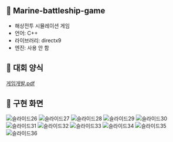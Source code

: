 ## 🔫 Marine-battleship-game
 - 해상전투 시뮬레이션 게임
 - 언어: C++
 - 라이브러리: directx9
 - 엔진: 사용 안 함

## 🔫 대회 양식
[게임개발.pdf](https://github.com/rkdgusdn/cpp_battleship_game/files/8954486/default.pdf)

## 🔫 구현 화면
![슬라이드26](https://user-images.githubusercontent.com/23547185/174945974-da321e32-2ab9-4772-b8a6-0c90679c7c0a.PNG)
![슬라이드27](https://user-images.githubusercontent.com/23547185/174945977-7a5b0917-129b-4fda-8290-e4ee36dd4803.PNG)
![슬라이드28](https://user-images.githubusercontent.com/23547185/174945978-36c08391-c0a2-4790-bf2c-94e133e50228.PNG)
![슬라이드29](https://user-images.githubusercontent.com/23547185/174945980-57ecec67-d21c-4e09-ad65-68b0f56af30f.PNG)
![슬라이드30](https://user-images.githubusercontent.com/23547185/174945983-33c1c470-3792-43a4-8a9b-088fd58108a6.PNG)
![슬라이드31](https://user-images.githubusercontent.com/23547185/174945984-fc81484b-5f40-43bb-aca6-1678356ed1a3.PNG)
![슬라이드32](https://user-images.githubusercontent.com/23547185/174945987-4eeb3cb9-796f-4a96-a51f-9b3c97b2a70b.PNG)
![슬라이드33](https://user-images.githubusercontent.com/23547185/174945988-ef4394bb-3a82-4e7b-9973-29f62f396edf.PNG)
![슬라이드34](https://user-images.githubusercontent.com/23547185/174945963-b7da5b38-5407-40cd-87e4-fdea015ea654.PNG)
![슬라이드35](https://user-images.githubusercontent.com/23547185/174945969-15b7abbc-40a1-4d81-a54f-f23914bfc649.PNG)
![슬라이드36](https://user-images.githubusercontent.com/23547185/174945971-865141cb-5ea0-4355-997e-eddc88418a20.PNG)
